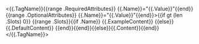 <{{.TagName}}{{range .RequiredAttributes}} {{.Name}}="{{.Value}}"{{end}}{{range .OptionalAttributes}} {{.Name}}="{{.Value}}"{{end}}>{{if gt (len .Slots) 0}}
{{range .Slots}}{{if .Name}}  <span slot="{{.Name}}">{{.ExampleContent}}</span>
{{else}}  {{.DefaultContent}}
{{end}}{{end}}{{else}}{{.Content}}{{end}}</{{.TagName}}>